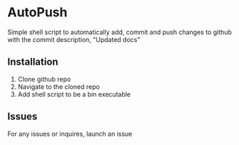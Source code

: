 # AutoPush

Simple shell script to automatically add, commit and push changes to github with the commit description, "Updated docs"

## Installation

1. Clone github repo
2. Navigate to the cloned repo 
3. Add shell script to be a bin executable

## Issues

For any issues or inquires, launch an issue